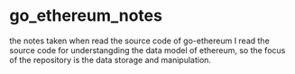 # go_ethereum_notes
the notes taken when read the source code of go-ethereum
I read the source code for understangding the data model of ethereum, so the focus of the repository is the data storage and manipulation.
